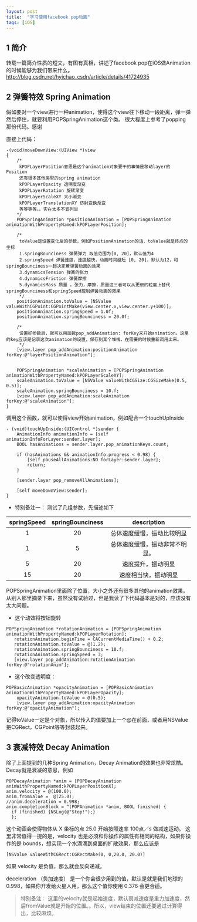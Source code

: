 ```yaml
---
layout: post
title:  "学习使用facebook pop动画"
tags: [iOS]
---
```


## 1 简介
转载一篇简介性质的短文，有图有真相，讲述了facebook pop在iOS做Animation的时候能够为我们带来什么。
<http://blog.csdn.net/hyichao_csdn/article/details/41724935>

## 2 弹簧特效 Spring Animation
假如要对一个view进行一种animation，使得这个view往下移动一段距离，弹一弹然后停住，就要利用POPSpringAnimation这个类。
很大程度上参考了popping那份代码。感谢

直接上代码：

``` 
-(void)moveDownView:(UIView *)view
{
    /*
     kPOPLayerPosition意思是这个animation对象要干的事情是移动layer的Position
     还有很多其他类型的spring animation
     kPOPLayerOpacity 透明度渐变
     kPOPLayerRotation 旋转渐变
     kPOPLayerScaleXY 大小渐变
     kPOPLayerTranslationXY 仿射变换渐变
     等等等等。。实在太多不宜列举
    */
    POPSpringAnimation *positionAnimation = [POPSpringAnimation animationWithPropertyNamed:kPOPLayerPosition];
   
    /*
     toValue是设置变化后的参数，例如PositionAnimation的话，toValue就是终点的坐标
     1.springBounciness 弹簧弹力 取值范围为[0, 20]，默认值为4
     2.springSpeed 弹簧速度，速度越快，动画时间越短 [0, 20]，默认为12，和springBounciness一起决定着弹簧动画的效果
     3.dynamicsTension 弹簧的张力
     4.dynamicsFriction 弹簧摩擦
     5.dynamicsMass 质量 。张力，摩擦，质量这三者可以从更细的粒度上替代springBounciness和springSpeed控制弹簧动画的效果
     */
    positionAnimation.toValue = [NSValue valueWithCGPoint:CGPointMake(view.center.x,view.center.y+100)];
    positionAnimation.springSpeed = 1.0f;
    positionAnimation.springBounciness = 20.0f;
   
    /*
     设置好参数后，就可以用函数pop_addAnimation: forKey来开始animation。这里的key应该是记录这次animation的设置，保存到某个堆栈，在需要的时候重新调用出来。
     */
    [view.layer pop_addAnimation:positionAnimation forKey:@"layerPositionAnimation"];
   
   
    POPSpringAnimation *scaleAnimation = [POPSpringAnimation animationWithPropertyNamed:kPOPLayerScaleXY];
    scaleAnimation.toValue = [NSValue valueWithCGSize:CGSizeMake(0.5, 0.5)];
    scaleAnimation.springBounciness = 10.f;
    [view.layer pop_addAnimation:scaleAnimation forKey:@"scaleAnimation"];
}
```

调用这个函数，就可以使得view开始animation，例如配合一个touchUpInside

```
- (void)touchUpInside:(UIControl *)sender {
    AnimationInfo animationInfo = [self animationInfoForLayer:sender.layer];
    BOOL hasAnimations = sender.layer.pop_animationKeys.count;
   
    if (hasAnimations && animationInfo.progress < 0.98) {
        [self pauseAllAnimations:NO forLayer:sender.layer];
        return;
    }
   
    [sender.layer pop_removeAllAnimations];

    [self moveDownView:sender];
}
```

* 特别备注一：
测试了几组参数，先描述如下

| springSpeed| springBounciness| description  |
| :--------: |:---------------:| :-----------:|
| 1	          | 20     | 总体速度缓慢，振动比较明显|
| 1          | 5      | 总体速度缓慢，振动非常不明显。|
| 5          | 20     | 速度提升，振动明显|
| 15         | 20     | 速度相当快，振动明显 |


POPSpringAnimation里面除了位置，大小之外还有很多其他的animation效果。
从别人那里摘录下来，虽然没有试验过，但是我读了下代码基本是对的，应该没有太大问题。

* 这个动效将按钮旋转

``` 
POPSpringAnimation *rotationAnimation = [POPSpringAnimation animationWithPropertyNamed:kPOPLayerRotation];  
   rotationAnimation.beginTime = CACurrentMediaTime() + 0.2;  
   rotationAnimation.toValue = @(1.2);  
   rotationAnimation.springBounciness = 10.f;  
   rotationAnimation.springSpeed = 3;  
   [view.layer pop_addAnimation:rotationAnimation forKey:@"rotationAnim"];  
```

* 这个改变透明度：
 
```
POPBasicAnimation *opacityAnimation = [POPBasicAnimation animationWithPropertyNamed:kPOPLayerOpacity];  
    opacityAnimation.toValue = @(0.5);  
    [view.layer pop_addAnimation:opacityAnimation forKey:@"opacityAnimation"];  
```

记得toValue一定是个对象，所以传入的值要加上一个@在前面，或者用NSValue把CGRect，CGPoint等等封装起来。

## 3 衰减特效 Decay Animation
除了上面提到的几种Spring Animation，Decay Animation的效果也非常炫酷。
Decay就是衰减的意思，例如

```
POPDecayAnimation *anim = [POPDecayAnimation animWithPropertyNamed:kPOPLayerPositionX];   
anim.velocity = @(100.0);   
anim.fromValue =  @(25.0);   
//anim.deceleration = 0.998;   
anim.completionBlock = ^(POPAnimation *anim, BOOL finished) {   
  if (finished) {NSLog(@"Stop!");}
  };   
```
这个动画会使得物体从 X 坐标的点 25.0 开始按照速率 100点／s 做减速运动。 这里非常值得一提的是，velocity 也是必须和你操作的属性有相同的结构，如果你操作的是 bounds，想实现一个水滴滴到桌面的扩散效果，那么应该是

`[NSValue valueWithCGRect:CGRectMake(0, 0,20.0, 20.0)]`
 
如果 velocity 是负值，那么就会反向递减。
 
deceleration （负加速度） 是一个你会很少用到的值，默认是就是我们地球的 0.998，如果你开发给火星人用，那么这个值你使用 0.376 会更合适。

> 特别备注：
这里的velocity就是起始速度，默认衰减速度是重力加速度，然后fromValue就是开始的位置。。所以，view结束的位置还要通过计算得出，比较麻烦。


